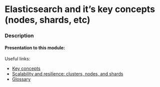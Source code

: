 # Elasticsearch and it’s key concepts (nodes, shards, etc)

### Description
#### Presentation to this module:



Useful links: 
- <a href='https://epam-my.sharepoint.com/:b:/p/veronika_rezvantseva/EcPP2m7F_FdNqBHCQIJugr0BsICOGzAIVS49P9no7ucknA?e=iuuItY'>Key concepts</a>
- <a href="https://www.elastic.co/guide/en/elasticsearch/reference/7.11/scalability.html">Scalability and resilience: clusters, nodes, and shards</a>
- <a href="">Glossary</a>
